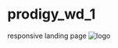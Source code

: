 # prodigy_wd_1
responsive landing page
![logo](https://github.com/skyadav0/prodigy_wd_1/assets/148991246/dbd067ab-1f55-422b-8dce-33d606ba4b94)
